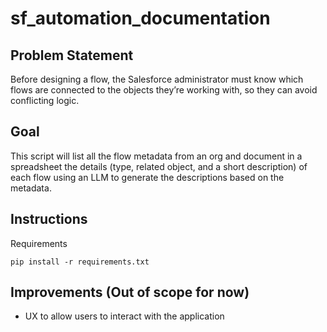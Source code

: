 # sf_automation_documentation

## Problem Statement
Before designing a flow, the Salesforce administrator must know which flows are connected to the objects they’re working with, so they can avoid conflicting logic.

## Goal
This script will list all the flow metadata from an org and document in a spreadsheet the details (type, related object, and a short description) of each flow using an LLM to generate the descriptions based on the metadata.

## Instructions
Requirements
```
pip install -r requirements.txt
```

## Improvements (Out of scope for now)
- UX to allow users to interact with the application
